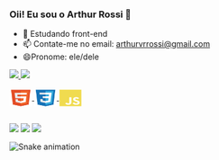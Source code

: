 ### Oii! Eu sou o Arthur Rossi  👋


- 🌱 Estudando front-end  
- 📫 Contate-me no email: arthurvrrossi@gmail.com
- 😄Pronome: ele/dele 
 
<div >
  <a href="https://github.com/arthurvrrossi">
  <img height="150em" src="https://github-readme-stats.vercel.app/api?username=arthurvrrossi&show_icons=true&theme=dark&include_all_commits=true&count_private=true"/>
  <img height="150em" src="https://github-readme-stats.vercel.app/api/top-langs/?username=arthurvrrossi&layout=compact&langs_count=7&theme=dark"/>
</div>
<div style="display: inline_block"><br>
   <img align="center" alt="Rafa-HTML" height="30" width="40" src="https://raw.githubusercontent.com/devicons/devicon/master/icons/html5/html5-original.svg">
   <img align="center" alt="Rafa-CSS" height="30" width="40" src="https://raw.githubusercontent.com/devicons/devicon/master/icons/css3/css3-original.svg">
   <img align="center" alt="Rafa-Js" height="30" width="40" src="https://raw.githubusercontent.com/devicons/devicon/master/icons/javascript/javascript-plain.svg">
 </div>
 
 ##
 
 <div>
  <a href="https://www.instagram.com/arthurvrrossi/" target="_blank"><img src="https://img.shields.io/badge/-Instagram-%23E4405F?style=for-the-badge&logo=instagram&logoColor=white" target="_blank"></a>
  <a href = "arthurvrrossi@gmail.com"><img src="https://img.shields.io/badge/-Gmail-%23333?style=for-the-badge&logo=gmail&logoColor=white" target="_blank"></a>
  <a href="https://www.linkedin.com/in/arthur-vinicius-rodrigues-castilho-rossi-7615691a8/" target="_blank"><img src="https://img.shields.io/badge/-LinkedIn-%230077B5?style=for-the-badge&logo=linkedin&logoColor=white" target="_blank"></a> 
 
 ![Snake animation](https://github.com/arthurvrrossi/rafaballerini/blob/output/github-contribution-grid-snake.svg)
 
 </div>
